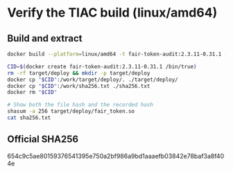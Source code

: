 # Verify the TIAC build (linux/amd64)

## Build and extract
```bash
docker build --platform=linux/amd64 -t fair-token-audit:2.3.11-0.31.1 -f Dockerfile .

CID=$(docker create fair-token-audit:2.3.11-0.31.1 /bin/true)
rm -rf target/deploy && mkdir -p target/deploy
docker cp "$CID":/work/target/deploy/. ./target/deploy/
docker cp "$CID":/work/sha256.txt ./sha256.txt
docker rm "$CID"

# Show both the file hash and the recorded hash
shasum -a 256 target/deploy/fair_token.so
cat sha256.txt
```

## Official SHA256

654c9c5ae80159376541395e750a2bf986a9bd1aaaefb03842e78baf3a8f404e
